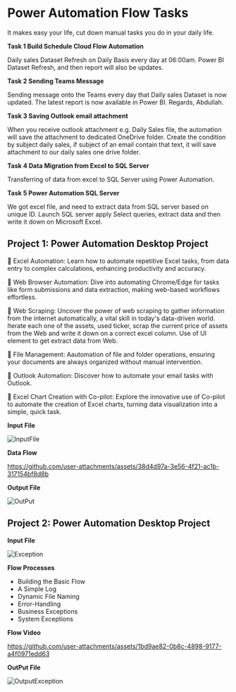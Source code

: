 # Power Automation Flow Tasks

It makes easy your life, cut down manual tasks you do in your daily life.

**Task 1 Build Schedule Cloud Flow Automation**

Daily sales Dataset Refresh on Daily Basis every day at 06:00am. Power BI Dataset Refresh, and then report will also be updates.

**Task 2 Sending Teams Message**

Sending message onto the Teams every day that
Daily sales Dataset is now updated. The latest report is now available in Power BI.
Regards,
Abdullah.

**Task 3 Saving Outlook email attachment**

When you receive outlook attachment e.g. Daily Sales file, the automation will save the attachment to dedicated OneDrive folder. Create the condition by subject daily sales, if subject of an email contain that text, it will save attachment to our daily sales one drive folder.

**Task 4 Data Migration from Excel to SQL Server**

Transferring of data from excel to SQL Server using Power Automation.

**Task 5 Power Automation SQL Server**

We got excel file, and need to extract data from SQL server based on unique ID. Launch SQL server apply Select queries, extract data and then write it down on Microsoft Excel.

## Project 1: Power Automation Desktop Project

🔸 Excel Automation: Learn how to automate repetitive Excel tasks, from data entry to complex calculations, enhancing productivity and accuracy. 

🔸 Web Browser Automation: Dive into automating Chrome/Edge for tasks like form submissions and data extraction, making web-based workflows effortless. 

🔸 Web Scraping: Uncover the power of web scraping to gather information from the internet automatically, a vital skill in today's data-driven world. 
Iterate each one of the assets, used ticker, scrap the current price of assets from the Web and write it down on a correct excel column. 
Use of UI element to get extract data from Web.

🔸 File Management: Aautomation of file and folder operations, ensuring your documents are always organized without manual intervention. 

🔸 Outlook Automation: Discover how to automate your email tasks with Outlook.

🔸 Excel Chart Creation with Co-pilot: Explore the innovative use of Co-pilot to automate the creation of Excel charts, turning data visualization into a simple, quick task.

**Input File**

![InputFile](https://github.com/user-attachments/assets/06056c62-f261-4c33-bdb4-64a5343612ea)

**Data Flow**

https://github.com/user-attachments/assets/38d4d97a-3e56-4f21-ac1b-317154bf8d8b

**Output File**

![OutPut](https://github.com/user-attachments/assets/e6c36f6f-d775-4e32-a12b-d7ba826b08b6)

## Project 2: Power Automation Desktop Project

**Input File**

![Exception](https://github.com/user-attachments/assets/f0e451f1-a5fe-4227-a4c1-ff84600843f2)

**Flow Processes**

- Building the Basic Flow
- A Simple Log
- Dynamic File Naming
- Error-Handling
- Business Exceptions
- System Exceptions

**Flow Video**

https://github.com/user-attachments/assets/1bd9ae82-0b8c-4898-9177-a4f0971edd63

**OutPut File**

![OutputException](https://github.com/user-attachments/assets/64d44d59-10da-43b4-a05b-89191cf25b3b)




